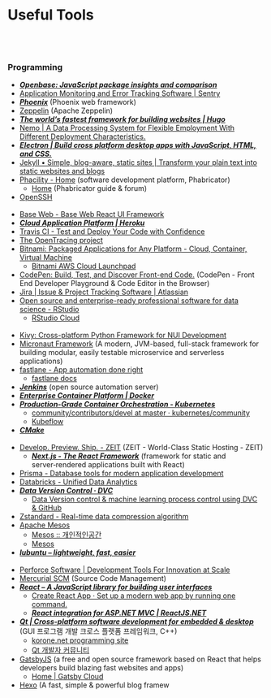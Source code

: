 Useful Tools
==========


 <br/><br/>


### Programming
- [___Openbase: JavaScript package insights and comparison___](https://openbase.io/)
- [Application Monitoring and Error Tracking Software | Sentry](https://sentry.io/welcome/)
- [___Phoenix___](http://www.phoenixframework.org/) (Phoenix web framework)
- [Zeppelin](https://zeppelin.apache.org/) (Apache Zeppelin)
- [___The world’s fastest framework for building websites | Hugo___](https://gohugo.io/)
- [Nemo | A Data Processing System for Flexible Employment With Different Deployment Characteristics.](https://nemo.apache.org/)
- [___Electron | Build cross platform desktop apps with JavaScript, HTML, and CSS.___](https://electronjs.org/)
- [Jekyll • Simple, blog-aware, static sites | Transform your plain text into static websites and blogs](https://jekyllrb.com/)
- [Phacility - Home](https://www.phacility.com/) (software development platform, Phabricator)
    - [Home](https://secure.phabricator.com/) (Phabricator guide & forum)
- [OpenSSH](https://www.openssh.com/)  <br/><br/>
- [Base Web - Base Web React UI Framework](https://baseweb.design/)
- [___Cloud Application Platform | Heroku___](https://www.heroku.com/)
- [Travis CI - Test and Deploy Your Code with Confidence](https://travis-ci.org/)
- [The OpenTracing project](https://opentracing.io/)
- [Bitnami: Packaged Applications for Any Platform - Cloud, Container, Virtual Machine](https://bitnami.com/)
    - [Bitnami AWS Cloud Launchpad](https://aws.bitnami.com/)
- [CodePen: Build, Test, and Discover Front-end Code.](https://codepen.io/) (CodePen - Front End Developer Playground & Code Editor in the Browser)
- [Jira | Issue & Project Tracking Software | Atlassian](https://www.atlassian.com/software/jira)
- [Open source and enterprise-ready professional software for data science - RStudio](https://www.rstudio.com/)
    - [RStudio Cloud](https://rstudio.cloud/)  <br/><br/>
- [Kivy: Cross-platform Python Framework for NUI Development](https://kivy.org/#home)
- [Micronaut Framework](https://micronaut.io/) (A modern, JVM-based, full-stack framework for building modular, easily testable microservice and serverless applications)
- [fastlane - App automation done right](https://fastlane.tools/)
    - [fastlane docs](https://docs.fastlane.tools/)
- [___Jenkins___](https://jenkins.io/) (open source automation server)
- [___Enterprise Container Platform | Docker___](https://www.docker.com/)
- [___Production-Grade Container Orchestration - Kubernetes___](https://kubernetes.io/)
    - [community/contributors/devel at master · kubernetes/community](https://github.com/kubernetes/community/tree/master/contributors/devel#readme)
    - [Kubeflow](https://www.kubeflow.org/)
- [___CMake___](https://cmake.org/)  <br/><br/>
- [Develop. Preview. Ship. - ZEIT](https://zeit.co/) (ZEIT - World-Class Static Hosting - ZEIT)
    - [___Next.js - The React Framework___](https://nextjs.org/) (framework for static and server‑rendered applications built with React)
- [Prisma - Database tools for modern application development](https://www.prisma.io/)
- [Databricks - Unified Data Analytics](https://databricks.com/)
- [___Data Version Control · DVC___](https://dvc.org/)
    - [Data Version control & machine learning process control using DVC & GitHub](https://towardsdatascience.com/data-version-control-machine-learning-process-control-using-dvc-github-c629511e95b5)
- [Zstandard - Real-time data compression algorithm](https://facebook.github.io/zstd/)
- [Apache Mesos](http://mesos.apache.org/)
    - [Mesos :: 개인적인공간](https://brownbears.tistory.com/261)
    - [Mesos](https://www.joinc.co.kr/w/man/12/mesos)
- [___lubuntu – lightweight, fast, easier___](https://lubuntu.net/)  <br/><br/>
- [Perforce Software | Development Tools For Innovation at Scale](https://www.perforce.com/)
- [Mercurial SCM](https://www.mercurial-scm.org/) (Source Code Management)
- [___React – A JavaScript library for building user interfaces___](https://reactjs.org/)
    - [Create React App · Set up a modern web app by running one command.](https://create-react-app.dev/)
    - [___React integration for ASP.NET MVC | ReactJS.NET___](https://reactjs.net/)
- [___Qt | Cross-platform software development for embedded & desktop___](https://www.qt.io/) (GUI 프로그램 개발 크로스 플랫폼 프레임워크, C++)
    - [korone.net programming site](https://www.korone.net/)
    - [Qt 개발자 커뮤니티](http://qt-dev.com/board.php?board=kkkmain&command=skin_insert&exe=insert_iboard1_home)
- [GatsbyJS](https://www.gatsbyjs.org/) (a free and open source framework based on React that helps developers build blazing fast websites and apps)
    - [Home | Gatsby Cloud](https://www.gatsbyjs.com/)
- [Hexo](https://hexo.io/) (A fast, simple & powerful blog framew